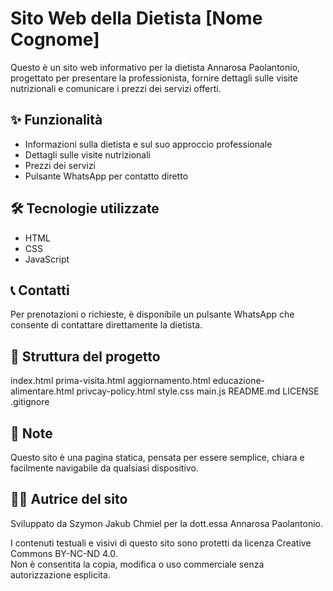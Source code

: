 # Sito Web della Dietista [Nome Cognome]

Questo è un sito web informativo per la dietista Annarosa Paolantonio, progettato per presentare la professionista, fornire dettagli sulle visite nutrizionali e comunicare i prezzi dei servizi offerti.

## ✨ Funzionalità

- Informazioni sulla dietista e sul suo approccio professionale
- Dettagli sulle visite nutrizionali
- Prezzi dei servizi
- Pulsante WhatsApp per contatto diretto

## 🛠️ Tecnologie utilizzate

- HTML
- CSS
- JavaScript

## 📞 Contatti

Per prenotazioni o richieste, è disponibile un pulsante WhatsApp che consente di contattare direttamente la dietista.

## 📁 Struttura del progetto

index.html prima-visita.html aggiornamento.html educazione-alimentare.html privcay-policy.html style.css main.js README.md LICENSE .gitignore

## 📌 Note

Questo sito è una pagina statica, pensata per essere semplice, chiara e facilmente navigabile da qualsiasi dispositivo.

## 👩‍⚕️ Autrice del sito

Sviluppato da Szymon Jakub Chmiel per la dott.essa Annarosa Paolantonio.

I contenuti testuali e visivi di questo sito sono protetti da licenza Creative Commons BY-NC-ND 4.0.  
Non è consentita la copia, modifica o uso commerciale senza autorizzazione esplicita.
